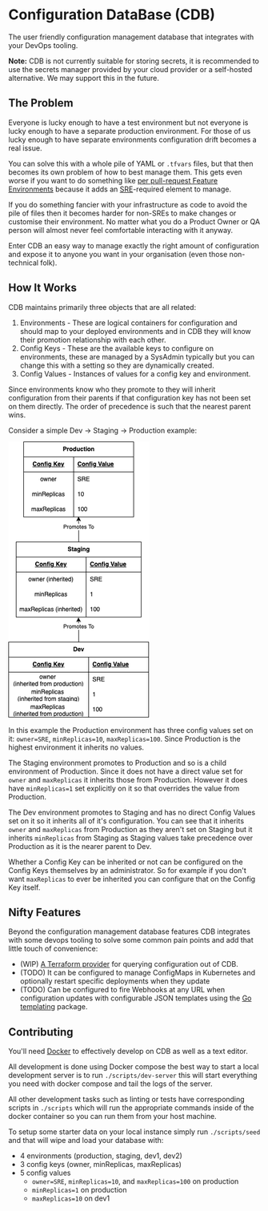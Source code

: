 # <b>C</b>onfiguration <b>D</b>ata<b>B</b>ase (CDB)

The user friendly configuration management database that integrates with your
DevOps tooling.

**Note:** CDB is not currently suitable for storing secrets, it is recommended
to use the secrets manager provided by your cloud provider or a self-hosted
alternative. We may support this in the future.

## The Problem

Everyone is lucky enough to have a test environment but not everyone is lucky
enough to have a separate production environment. For those of us lucky enough
to have separate environments configuration drift becomes a real issue.

You can solve this with a whole pile of YAML or `.tfvars` files, but that then
becomes its own problem of how to best manage them. This gets even worse if you
want to do something like [per pull-request Feature Environments](https://devops.com/implementing-an-on-demand-feature-environment/)
because it adds an [SRE](https://sre.google)-required element to manage.

If you do something fancier with your infrastructure as code to avoid the pile
of files then it becomes harder for non-SREs to make changes or customise their
environment. No matter what you do a Product Owner or QA person will almost
never feel comfortable interacting with it anyway.

Enter CDB an easy way to manage exactly the right amount of configuration and
expose it to anyone you want in your organisation (even those non-technical
folk).

## How It Works

CDB maintains primarily three objects that are all related:

1. Environments - These are logical containers for configuration and should map
   to your deployed environments and in CDB they will know their promotion
   relationship with each other.
2. Config Keys - These are the available keys to configure on environments,
   these are managed by a SysAdmin typically but you can change this with
   a setting so they are dynamically created.
3. Config Values - Instances of values for a config key and environment.

Since environments know who they promote to they will inherit configuration from
their parents if that configuration key has not been set on them directly. The
order of precedence is such that the nearest parent wins.

Consider a simple Dev -> Staging -> Production example:

![Environment Inheritance Diagram](/docs/images/environment-inheritance-diagram.png)

In this example the Production environment has three config values set on it:
`owner=SRE`, `minReplicas=10`, `maxReplicas=100`. Since Production is the
highest environment it inherits no values.

The Staging environment promotes to Production and so is a child environment of
Production. Since it does not have a direct value set for `owner` and
`maxReplicas` it inherits those from Production. However it does have
`minReplicas=1` set explicitly on it so that overrides the value from
Production.

The Dev environment promotes to Staging and has no direct Config Values set on
it so it inherits all of it's configuration. You can see that it inherits
`owner` and `maxReplicas` from Production as they aren't set on Staging but it
inherits `minReplicas` from Staging as Staging values take precedence over
Production as it is the nearer parent to Dev.

Whether a Config Key can be inherited or not can be configured on the Config
Keys themselves by an administrator. So for example if you don't want
`maxReplicas` to ever be inherited you can configure that on the Config Key
itself.

## Nifty Features

Beyond the configuration management database features CDB integrates with some devops tooling to solve some common pain points and add that little touch of convenience:

- (WIP) [A Terraform provider](https://github.com/config-source/terraform-provider-cdb) for querying
  configuration out of CDB.
- (TODO) It can be configured to manage ConfigMaps in Kubernetes and optionally
  restart specific deployments when they update
- (TODO) Can be configured to fire Webhooks at any URL when configuration
  updates with configurable JSON templates using the [Go templating](https://pkg.go.dev/text/template) 
  package.

## Contributing

You'll need [Docker](https://www.docker.com/get-started/) to effectively develop
on CDB as well as a text editor.

All development is done using Docker compose the best way to start a local
development server is to run `./scripts/dev-server` this will start everything
you need with docker compose and tail the logs of the server.

All other development tasks such as linting or tests have corresponding scripts
in `./scripts` which will run the appropriate commands inside of the docker
container so you can run them from your host machine.

To setup some starter data on your local instance simply run `./scripts/seed`
and that will wipe and load your database with:

- 4 environments (production, staging, dev1, dev2)
- 3 config keys (owner, minReplicas, maxReplicas)
- 5 config values
    - `owner=SRE`, `minReplicas=10`, and `maxReplicas=100` on production
    - `minReplicas=1` on production
    - `maxReplicas=10` on dev1